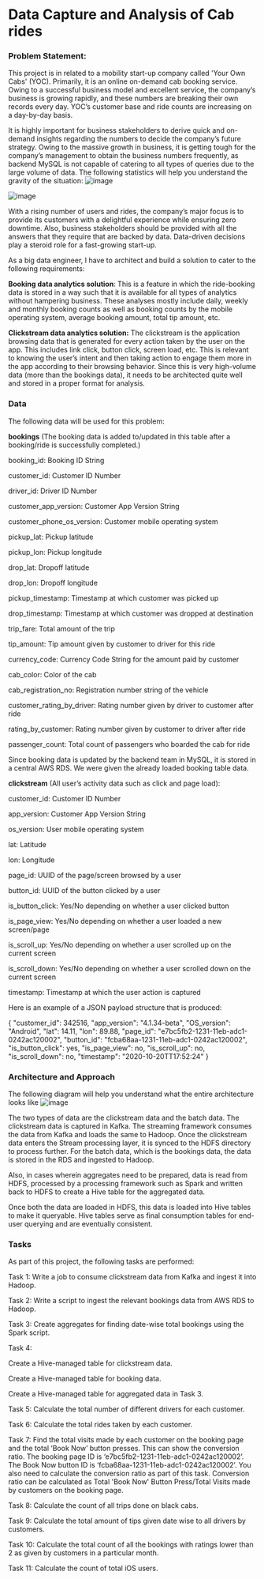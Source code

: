 # Data Capture and Analysis of Cab rides
### Problem Statement:
This project is in related to a mobility start-up company called 'Your Own Cabs' (YOC). Primarily, it is an online on-demand cab booking service. Owing to a successful business model and excellent service, the company’s business is growing rapidly, and these numbers are breaking their own records every day. YOC’s customer base and ride counts are increasing on a day-by-day basis. 

It is highly important for business stakeholders to derive quick and on-demand insights regarding the numbers to decide the company’s future strategy. Owing to the massive growth in business, it is getting tough for the company’s management to obtain the business numbers frequently, as backend MySQL is not capable of catering to all types of queries due to the large volume of data. The following statistics will help you understand the gravity of the situation:
![image](https://github.com/Mohammed-Zeeshaan-Saqeeb/Data_Capture_and_Analysis_of_Cab_rides/assets/77388869/115909cc-09fd-437e-a0e5-e8cb7473d901)

![image](https://github.com/Mohammed-Zeeshaan-Saqeeb/Data_Capture_and_Analysis_of_Cab_rides/assets/77388869/7d12c676-4bd7-4143-b92b-3a764a7936b3)

With a rising number of users and rides, the company’s major focus is to provide its customers with a delightful experience while ensuring zero downtime. Also, business stakeholders should be provided with all the answers that they require that are backed by data. Data-driven decisions play a steroid role for a fast-growing start-up.

As a big data engineer, I have to  architect and build a solution to cater to the following requirements:

 

**Booking data analytics solution**: This is a feature in which the ride-booking data is stored in a way such that it is available for all types of analytics without hampering business. These analyses mostly include daily, weekly and monthly booking counts as well as booking counts by the mobile operating system, average booking amount, total tip amount, etc.

**Clickstream data analytics solution:** The clickstream is the application browsing data that is generated for every action taken by the user on the app. This includes link click, button click, screen load, etc. This is relevant to knowing the user’s intent and then taking action to engage them more in the app according to their browsing behavior. Since this is very high-volume data (more than the bookings data), it needs to be architected quite well and stored in a proper format for analysis.

### Data
The following data will be used for this problem:

**bookings** (The booking data is added to/updated in this table after a booking/ride is successfully completed.) 

booking_id: Booking ID String

customer_id: Customer ID Number

driver_id: Driver ID Number

customer_app_version: Customer App Version String

customer_phone_os_version: Customer mobile operating system

pickup_lat: Pickup latitude

pickup_lon: Pickup longitude

drop_lat: Dropoff latitude

drop_lon: Dropoff longitude

pickup_timestamp: Timestamp at which customer was picked up

drop_timestamp: Timestamp at which customer was dropped at destination

trip_fare: Total amount of the trip

tip_amount: Tip amount given by customer to driver for this ride

currency_code: Currency Code String for the amount paid by customer

cab_color: Color of the cab

cab_registration_no: Registration number string of the vehicle

customer_rating_by_driver: Rating number given by driver to customer after ride

rating_by_customer: Rating number given by customer to driver after ride

passenger_count: Total count of passengers who boarded the cab for ride

Since booking data is updated by the backend team in MySQL, it is stored in a central AWS RDS. We were  given the already loaded booking table data.

**clickstream** (All user’s activity data such as click and page load):

customer_id: Customer ID Number

app_version: Customer App Version String

os_version: User mobile operating system

lat: Latitude

lon: Longitude

page_id: UUID of the page/screen browsed by a user

button_id: UUID of the button clicked by a user

is_button_click: Yes/No depending on whether a user clicked button


is_page_view: Yes/No depending on whether a user loaded a new screen/page

is_scroll_up: Yes/No depending on whether a user scrolled up on the current screen

is_scroll_down: Yes/No depending on whether a user scrolled down on the current screen

timestamp: Timestamp at which the user action is captured

Here is an example of a JSON payload structure that is produced:

{
  "customer_id": 342516,
  "app_version": "4.1.34-beta",
  "OS_version": "Android",
  "lat": 14.11,
  "lon": 89.88,
  "page_id": "e7bc5fb2-1231-11eb-adc1-0242ac120002",
  "button_id": "fcba68aa-1231-11eb-adc1-0242ac120002",
  "is_button_click": yes,
  "is_page_view": no,
  "is_scroll_up": no,
  "is_scroll_down": no,
  "timestamp": "2020-10-20TT17:52:24"
}

### Architecture and Approach
The following diagram will help you understand what the entire architecture looks like 
![image](https://github.com/Mohammed-Zeeshaan-Saqeeb/Data_Capture_and_Analysis_of_Cab_rides/assets/77388869/28116a67-a6d8-45c1-8abe-ac71a9421040)

The two types of data are the clickstream data and the batch data. The clickstream data is captured in Kafka. The streaming framework consumes the data from Kafka and loads the same to Hadoop. Once the clickstream data enters the Stream processing layer, it is synced to the HDFS directory to process further. For the batch data, which is the bookings data, the data is stored in the RDS and ingested to Hadoop. 

Also, in cases wherein aggregates need to be prepared, data is read from HDFS, processed by a processing framework such as Spark and written back to HDFS to create a Hive table for the aggregated data.

Once both the data are loaded in HDFS, this data is loaded into Hive tables to make it queryable. Hive tables serve as final consumption tables for end-user querying and are eventually consistent.

### Tasks
As part of this project, the following tasks are performed:

Task 1: Write a job to consume clickstream data from Kafka and ingest it into Hadoop.

Task 2: Write a script to ingest the relevant bookings data from AWS RDS to  Hadoop.

Task 3: Create aggregates for finding date-wise total bookings using the Spark script.

Task 4: 

Create a Hive-managed table for clickstream data.

Create a Hive-managed table for booking data.

Create a Hive-managed table for aggregated data in Task 3.

Task 5: Calculate the total number of different drivers for each customer.

Task 6: Calculate the total rides taken by each customer.

Task 7: Find the total visits made by each customer on the booking page and the total ‘Book Now’ button presses. This can show the conversion ratio.
The booking page ID is ‘e7bc5fb2-1231-11eb-adc1-0242ac120002’.
The Book Now button ID is ‘fcba68aa-1231-11eb-adc1-0242ac120002’. You also need to calculate the conversion ratio as part of this task. Conversion ratio can be calculated as Total 'Book Now' Button Press/Total Visits made by customers on the booking page.

Task 8: Calculate the count of all trips done on black cabs.

Task 9: Calculate the total amount of tips given date wise to all drivers by customers.

Task 10: Calculate the total count of all the bookings with ratings lower than 2 as given by customers in a particular month.

Task 11: Calculate the count of total iOS users.

